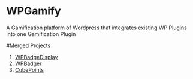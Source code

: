# WPGamify
A Gamification platform of Wordpress that integrates existing WP Plugins into one Gamification Plugin



#Merged Projects

1. [WPBadgeDisplay](https://github.com/davelester/WPBadgeDisplay)
2. [WPBadger](https://github.com/davelester/WPBadger)
3. [CubePoints](http://cubepoints.com/landing/)
